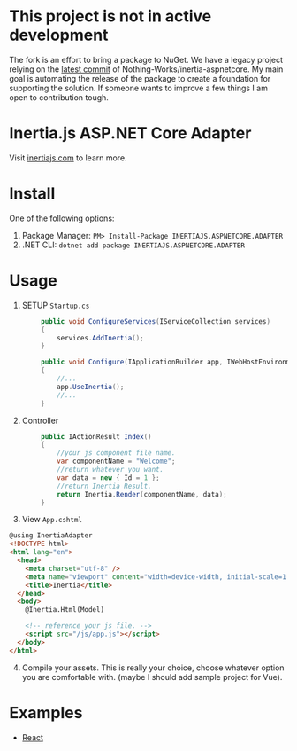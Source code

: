 # This project is not in active development
The fork is an effort to bring a package to NuGet. We have a legacy project relying on the [latest commit](https://github.com/Nothing-Works/inertia-aspnetcore/tree/88cb92dfb66148ba604998c3070a35c60e3dacd7) of Nothing-Works/inertia-aspnetcore. My main goal is automating the release of the package to create a foundation for supporting the solution. If someone wants to improve a few things I am open to contribution tough.

# Inertia.js ASP.NET Core Adapter

Visit [inertiajs.com](https://inertiajs.com/) to learn more.

# Install

One of the following options:

1. Package Manager: `PM> Install-Package INERTIAJS.ASPNETCORE.ADAPTER`
2. .NET CLI: `dotnet add package INERTIAJS.ASPNETCORE.ADAPTER`

# Usage

1. SETUP `Startup.cs`

```csharp
        public void ConfigureServices(IServiceCollection services)
        {
            services.AddInertia();
        }

        public void Configure(IApplicationBuilder app, IWebHostEnvironment env)
        {
            //...
            app.UseInertia();
            //...
        }
```

2. Controller

```csharp
        public IActionResult Index()
        {
            //your js component file name.
            var componentName = "Welcome";
            //return whatever you want.
            var data = new { Id = 1 };
            //return Inertia Result.
            return Inertia.Render(componentName, data);
        }
```

3. View `App.cshtml`

```html
@using InertiaAdapter
<!DOCTYPE html>
<html lang="en">
  <head>
    <meta charset="utf-8" />
    <meta name="viewport" content="width=device-width, initial-scale=1.0" />
    <title>Inertia</title>
  </head>
  <body>
    @Inertia.Html(Model)

    <!-- reference your js file. -->
    <script src="/js/app.js"></script>
  </body>
</html>
```

4. Compile your assets. This is really your choice, choose whatever option you are comfortable with. (maybe I should add sample project for Vue).

# Examples
* [React](https://github.com/imrandyk/inertia-aspnetcore-react-example)
